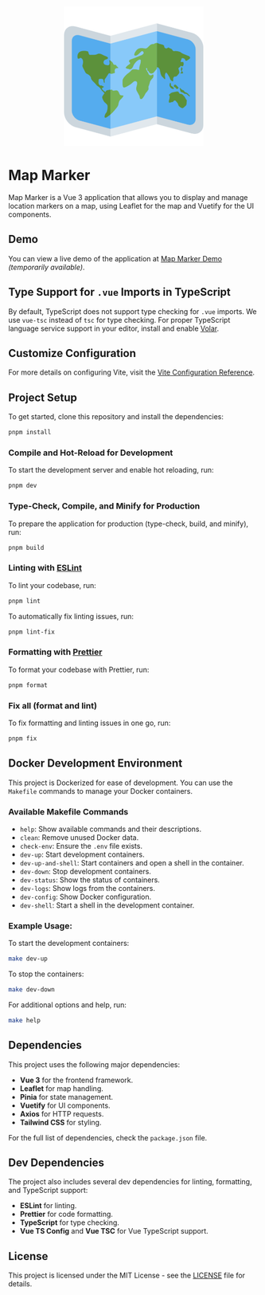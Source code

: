 <p align="center">
  <img src="public/android-chrome-512x512.png" width="280" alt="Map Marker Logo">
</p>

# Map Marker

Map Marker is a Vue 3 application that allows you to display and manage location markers on a map, using Leaflet for the map and Vuetify for the UI components.

## Demo

You can view a live demo of the application at [Map Marker Demo](https://map-marker-wine.vercel.app/) _(temporarily available)_.

## Type Support for `.vue` Imports in TypeScript

By default, TypeScript does not support type checking for `.vue` imports. We use `vue-tsc` instead of `tsc` for type checking. For proper TypeScript language service support in your editor, install and enable [Volar](https://marketplace.visualstudio.com/items?itemName=Vue.volar).

## Customize Configuration

For more details on configuring Vite, visit the [Vite Configuration Reference](https://vite.dev/config/).

## Project Setup

To get started, clone this repository and install the dependencies:

```bash
pnpm install
```

### Compile and Hot-Reload for Development

To start the development server and enable hot reloading, run:

```bash
pnpm dev
```

### Type-Check, Compile, and Minify for Production

To prepare the application for production (type-check, build, and minify), run:

```bash
pnpm build
```

### Linting with [ESLint](https://eslint.org/)

To lint your codebase, run:

```bash
pnpm lint
```

To automatically fix linting issues, run:

```bash
pnpm lint-fix
```

### Formatting with [Prettier](https://prettier.io/)

To format your codebase with Prettier, run:

```bash
pnpm format
```

### Fix all (format and lint)

To fix formatting and linting issues in one go, run:

```bash
pnpm fix
```

## Docker Development Environment

This project is Dockerized for ease of development. You can use the `Makefile` commands to manage your Docker containers.

### Available Makefile Commands

- `help`: Show available commands and their descriptions.
- `clean`: Remove unused Docker data.
- `check-env`: Ensure the `.env` file exists.
- `dev-up`: Start development containers.
- `dev-up-and-shell`: Start containers and open a shell in the container.
- `dev-down`: Stop development containers.
- `dev-status`: Show the status of containers.
- `dev-logs`: Show logs from the containers.
- `dev-config`: Show Docker configuration.
- `dev-shell`: Start a shell in the development container.

### Example Usage:

To start the development containers:

```bash
make dev-up
```

To stop the containers:

```bash
make dev-down
```

For additional options and help, run:

```bash
make help
```

## Dependencies

This project uses the following major dependencies:

- **Vue 3** for the frontend framework.
- **Leaflet** for map handling.
- **Pinia** for state management.
- **Vuetify** for UI components.
- **Axios** for HTTP requests.
- **Tailwind CSS** for styling.

For the full list of dependencies, check the `package.json` file.

## Dev Dependencies

The project also includes several dev dependencies for linting, formatting, and TypeScript support:

- **ESLint** for linting.
- **Prettier** for code formatting.
- **TypeScript** for type checking.
- **Vue TS Config** and **Vue TSC** for Vue TypeScript support.

## License

This project is licensed under the MIT License - see the [LICENSE](LICENSE) file for details.
